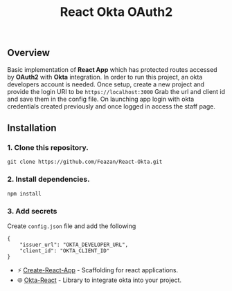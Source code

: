 <h1 align=center>React Okta OAuth2</h1>
<br>

## Overview

Basic implementation of **React App** which has protected routes accessed by  **OAuth2** with **Okta** integration. In order to run this project, an okta developers account is needed. Once setup, create a new project and provide the login URI to be ``https://localhost:3000`` Grab the url and client id and save them in the config file. On launching app login with okta credentials created previously and once logged in access the staff page. 

## Installation

### 1. Clone this repository.

```
git clone https://github.com/Feazan/React-Okta.git
```

### 2. Install dependencies.

```
npm install
```

### 3. Add secrets

Create ``config.json`` file and add the following
```
{
    "issuer_url": "OKTA_DEVELOPER_URL",
    "client_id": "OKTA_CLIENT_ID"
}
```

- :zap: [Create-React-App](https://www.npmjs.com/package/create-react-app) - Scaffolding for react applications.
- :globe_with_meridians: [Okta-React](https://www.npmjs.com/package/@okta/okta-react) - Library to integrate okta into your project.
